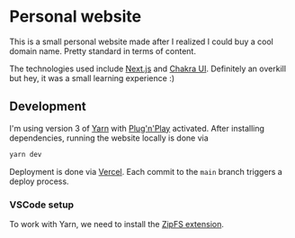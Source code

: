 # Personal website

This is a small personal website made after I realized I could buy a cool domain name. Pretty standard in terms of content.

The technologies used include [Next.js](https://nextjs.org/) and [Chakra UI](https://chakra-ui.com/). Definitely an overkill but hey, it was a small learning experience :)

## Development

I'm using version 3 of [Yarn](https://yarnpkg.com/) with [Plug'n'Play](https://yarnpkg.com/features/pnp) activated.
After installing dependencies, running the website locally is done via

```bash
yarn dev
```

Deployment is done via [Vercel](https://vercel.com/). Each commit to the `main` branch triggers a deploy process.

### VSCode setup

To work with Yarn, we need to install the [ZipFS extension](https://github.com/yarnpkg/berry/tree/master/packages/vscode-zipfs).
